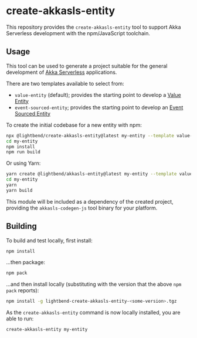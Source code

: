 # create-akkasls-entity

This repository provides the `create-akkasls-entity` tool to support Akka Serverless development with the npm/JavaScript toolchain.

## Usage

This tool can be used to generate a project suitable for the general development of
[Akka Serverless](https://www.lightbend.com/akka-serverless) applications.

There are two templates available to select from:

- `value-entity` (default); provides the starting point to develop a [Value Entity](https://docs.akkaserverless.dev/js-services/value-entity.html)
- `event-sourced-entity`; provides the starting point to develop an [Event Sourced Entity](https://docs.akkaserverless.dev/js-services/eventsourced.html)

To create the initial codebase for a new entity with npm:

```sh
npx @lightbend/create-akkasls-entity@latest my-entity --template value-entity
cd my-entity
npm install
npm run build
```

Or using Yarn:

```sh
yarn create @lightbend/akkasls-entity@latest my-entity --template value-entity
cd my-entity
yarn
yarn build
```

This module will be included as a dependency of the created project, providing the `akkasls-codegen-js` tool binary for your platform.

## Building

To build and test locally, first install:

```sh
npm install
```

...then package:

```sh
npm pack
```

...and then install locally (substituting <some-version> with the version that the above `npm pack` reports):

```sh
npm install -g lightbend-create-akkasls-entity-<some-version>.tgz
```

As the `create-akkasls-entity` command is now locally installed, you are able to run:

```sh
create-akkasls-entity my-entity
```
